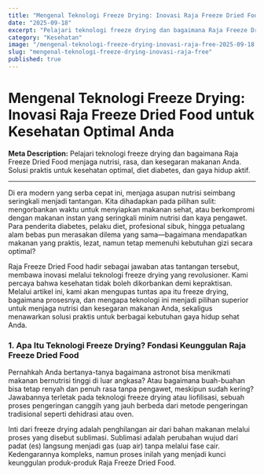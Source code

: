 ```yaml
---
title: "Mengenal Teknologi Freeze Drying: Inovasi Raja Freeze Dried Food untuk Kesehatan Optimal Anda"
date: "2025-09-18"
excerpt: "Pelajari teknologi freeze drying dan bagaimana Raja Freeze Dried Food menjaga nutrisi, rasa, dan kesegaran makanan Anda. Solusi praktis untuk kesehatan optimal, diet diabetes, dan gaya hidup aktif."
category: "Kesehatan"
image: "/mengenal-teknologi-freeze-drying-inovasi-raja-free-2025-09-18.jpg"
slug: "mengenal-teknologi-freeze-drying-inovasi-raja-free"
published: true
---
```


# Mengenal Teknologi Freeze Drying: Inovasi Raja Freeze Dried Food untuk Kesehatan Optimal Anda

**Meta Description:** Pelajari teknologi freeze drying dan bagaimana Raja Freeze Dried Food menjaga nutrisi, rasa, dan kesegaran makanan Anda. Solusi praktis untuk kesehatan optimal, diet diabetes, dan gaya hidup aktif.

---

Di era modern yang serba cepat ini, menjaga asupan nutrisi seimbang seringkali menjadi tantangan. Kita dihadapkan pada pilihan sulit: mengorbankan waktu untuk menyiapkan makanan sehat, atau berkompromi dengan makanan instan yang seringkali minim nutrisi dan kaya pengawet. Para penderita diabetes, pelaku diet, profesional sibuk, hingga petualang alam bebas pun merasakan dilema yang sama—bagaimana mendapatkan makanan yang praktis, lezat, namun tetap memenuhi kebutuhan gizi secara optimal?

Raja Freeze Dried Food hadir sebagai jawaban atas tantangan tersebut, membawa inovasi melalui teknologi freeze drying yang revolusioner. Kami percaya bahwa kesehatan tidak boleh dikorbankan demi kepraktisan. Melalui artikel ini, kami akan mengupas tuntas apa itu freeze drying, bagaimana prosesnya, dan mengapa teknologi ini menjadi pilihan superior untuk menjaga nutrisi dan kesegaran makanan Anda, sekaligus menawarkan solusi praktis untuk berbagai kebutuhan gaya hidup sehat Anda.

### 1. Apa Itu Teknologi Freeze Drying? Fondasi Keunggulan Raja Freeze Dried Food

Pernahkah Anda bertanya-tanya bagaimana astronot bisa menikmati makanan bernutrisi tinggi di luar angkasa? Atau bagaimana buah-buahan bisa tetap renyah dan penuh rasa tanpa pengawet, meskipun sudah kering? Jawabannya terletak pada teknologi freeze drying atau liofilisasi, sebuah proses pengeringan canggih yang jauh berbeda dari metode pengeringan tradisional seperti dehidrasi atau oven.

Inti dari freeze drying adalah penghilangan air dari bahan makanan melalui proses yang disebut sublimasi. Sublimasi adalah perubahan wujud dari padat (es) langsung menjadi gas (uap air) tanpa melalui fase cair. Kedengarannya kompleks, namun proses inilah yang menjadi kunci keunggulan produk-produk Raja Freeze Dried Food.
